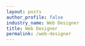 ```yaml
---
layout: posts 
author_profile: false 
industry_name: Web Designer
title: Web Designer
permalink: /web-designer
---
```

